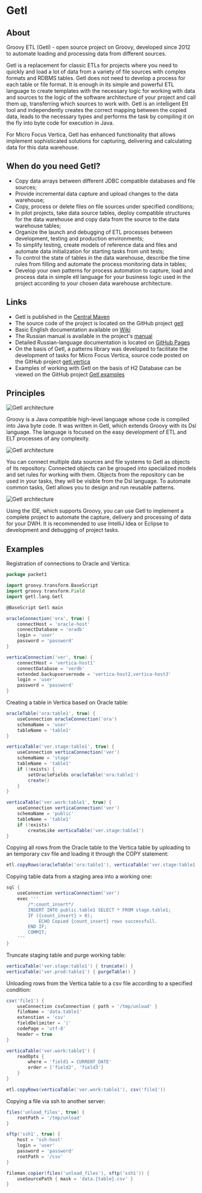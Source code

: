 # Getl
## About
Groovy ETL (Getl) - open source project on Groovy, developed since 2012 to automate loading and processing data from 
different sources. 

Getl is a replacement for classic ETLs for projects where you need to quickly and load a lot of data from a variety of
file sources with complex formats and RDBMS tables. Getl does not need to develop a process for each table or file format. 
It is enough in its simple and powerful ETL language to create templates with the necessary logic for working with data 
and sources to the logic of the software architecture of your project and call them up, transferring which sources to 
work with. Getl is an intelligent Etl tool and independently creates the correct mapping between the copied data, 
leads to the necessary types and performs the task by compiling it on the fly into byte code for execution in Java.

For Micro Focus Vertica, Getl has enhanced functionality that allows implement sophisticated 
solutions for capturing, delivering and calculating data for this data warehouse.

## When do you need Getl?
* Copy data arrays between different JDBC compatible databases and file sources;
* Provide incremental data capture and upload changes to the data warehouse;
* Copy, process or delete files on file sources under specified conditions;
* In pilot projects, take data source tables, deploy compatible structures for the data warehouse and copy
data from the source to the data warehouse tables;
* Organize the launch and debugging of ETL processes between development, testing and production environments;
* To simplify testing, create models of reference data and files and automate data initialization for starting tasks 
from unit tests;
* To control the state of tables in the data warehouse, describe the time rules from filling and automate the process
monitoring data in tables;
* Develop your own patterns for process automation to capture, load and process data in simple etl language for your 
business logic used in the project according to your chosen data warehouse architecture.

## Links
* Getl is published in the [Central Maven](http://search.maven.org/#search%7Cga%7C1%7Cg%3A%22net.sourceforge.getl%22)
* The source code of the project is located on the GitHub project [getl](https://github.com/ascrus/getl)
* Basic English documentation available on [Wiki](https://github.com/ascrus/getl/wiki)
* The Russian manual is available in the project's [manual](https://github.com/ascrus/getl/tree/master/manuals/getl.rus.md) 
* Detailed Russian-language documentation is located on [GitHub Pages](https://github.com/ascrus/getl)
* On the basis of Getl, a patterns library was developed to facilitate the development of tasks for Micro Focus Vertica, 
source code posted on the GitHub project [getl.vertica](https://github.com/ascrus/getl.vertica)  
* Examples of working with Getl on the basis of H2 Database can be viewed on the GitHub project 
[Getl examples](https://github.com/ascrus/getl-examples)

## Principles
![Getl architecture](https://github.com/ascrus/getl/blob/master/manuals/layers.png)

Groovy is a Java compatible high-level language whose code is compiled into Java byte code. 
It was written in Getl, which extends Groovy with its Dsl language. 
The language is focused on the easy development of ETL and ELT processes of any complexity.

![Getl architecture](https://github.com/ascrus/getl/blob/master/manuals/modules.png)

You can connect multiple data sources and file systems to Getl as objects of its repository. 
Connected objects can be grouped into specialized models and set rules for working with them. 
Objects from the repository can be used in your tasks, they will be visible from the Dsl language. 
To automate common tasks, Getl allows you to design and run reusable patterns.

![Getl architecture](https://github.com/ascrus/getl/blob/master/manuals/using.png)

Using the IDE, which supports Groovy, you can use Getl to implement a complete project to automate the capture, 
delivery and processing of data for your DWH. It is recommended to use IntelliJ Idea or Eclipse to development and 
debugging of project tasks.


## Examples
Registration of connections to Oracle and Vertica:
```groovy
package packet1

import groovy.transform.BaseScript
import groovy.transform.Field
import getl.lang.Getl

@BaseScript Getl main

oracleConnection('ora', true) {
    connectHost = 'oracle-host'
    connectDatabase = 'oradb'
    login = 'user'
    password = 'password'
}

verticaConnection('ver', true) {
    connectHost = 'vertica-host1'
    connectDatabase = 'verdb'
    extended.backupservernode = 'vertica-host2,vertica-host3'
    login = 'user'
    password = 'password'
}
```

Creating a table in Vertica based on Oracle table:
```groovy
oracleTable('ora:table1', true) {
    useConnection oracleConnection('ora')
    schemaName = 'user'
    tableName = 'table1'
}

verticaTable('ver.stage:table1', true) {
    useConnection verticaConnection('ver')
    schemaName = 'stage'
    tableName = 'table1'
    if (!exists) {
        setOracleFields oracleTable('ora:table1')
        create()
    }
}

verticaTable('ver.work:table1', true) {
    useConnection verticaConnection('ver')
    schemaName = 'public'
    tableName = 'table1'
    if (!exists)
        createLike verticaTable('ver.stage:table1')
}
```

Copying all rows from the Oracle table to the Vertica table by uploading to an temporary csv file and loading 
it through the COPY statement:
```groovy
etl.copyRows(oracleTable('ora:table1'), verticaTable('ver.stage:table1')) { bulkLoad = true }
```

Copying table data from a staging area into a working one:
```groovy
sql {
    useConnection verticaConnection('ver')
    exec '''
        /*:count_insert*/
        INSERT INTO public.table1 SELECT * FROM stage.table1;
        IF ({count_insert} > 0);
            ECHO Copied {count_insert} rows successfull.
        END IF;
        COMMIT;
    ''' 
}
```

Truncate staging table and purge working table:
```groovy
verticaTable('ver.stage:table1') { truncate() }
verticaTable('ver.prod:table1') { purgeTable() }
```

Unloading rows from the Vertica table to a csv file according to a specified condition:
```groovy
csv('file1') {
    useConnection csvConnection { path = '/tmp/unload' }
    fileName = 'data.table1'
    extenstion = 'csv'
    fieldDelimiter = '|'
    codePage = 'utf-8'
    header = true
}

verticaTable('ver.work:table1') {
    readOpts {
        where = 'field1 = CURRENT_DATE'
        order = ['field2', 'field3']
    }
}

etl.copyRows(verticaTable('ver.work:table1'), csv('file1'))
```

Copying a file via ssh to another server:
```groovy
files('unload_files', true) {
    rootPath = '/tmp/unload'
}

sftp('ssh1', true) {
    host = 'ssh-host'
    login = 'user'
    password = 'password'
    rootPath = '/csv'
}

fileman.copier(files('unload_files'), sftp('ssh1')) {
    useSourcePath { mask = 'data.{table}.csv' }
}
```
